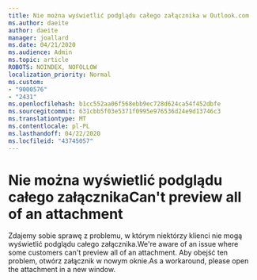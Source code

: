 ```yaml
---
title: Nie można wyświetlić podglądu całego załącznika w Outlook.com
ms.author: daeite
author: daeite
manager: joallard
ms.date: 04/21/2020
ms.audience: Admin
ms.topic: article
ROBOTS: NOINDEX, NOFOLLOW
localization_priority: Normal
ms.custom:
- "9000576"
- "2431"
ms.openlocfilehash: b1cc552aa06f568ebb9ec728d624ca54f452dbfe
ms.sourcegitcommit: 631cbb5f03e5371f0995e976536d24e9d13746c3
ms.translationtype: MT
ms.contentlocale: pl-PL
ms.lasthandoff: 04/22/2020
ms.locfileid: "43745057"
---
```

# <a name="cant-preview-all-of-an-attachment"></a><span data-ttu-id="cb6e2-102">Nie można wyświetlić podglądu całego załącznika</span><span class="sxs-lookup"><span data-stu-id="cb6e2-102">Can't preview all of an attachment</span></span>

<span data-ttu-id="cb6e2-103">Zdajemy sobie sprawę z problemu, w którym niektórzy klienci nie mogą wyświetlić podglądu całego załącznika.</span><span class="sxs-lookup"><span data-stu-id="cb6e2-103">We're aware of an issue where some customers can't preview all of an attachment.</span></span> <span data-ttu-id="cb6e2-104">Aby obejść ten problem, otwórz załącznik w nowym oknie.</span><span class="sxs-lookup"><span data-stu-id="cb6e2-104">As a workaround, please open the attachment in a new window.</span></span>
